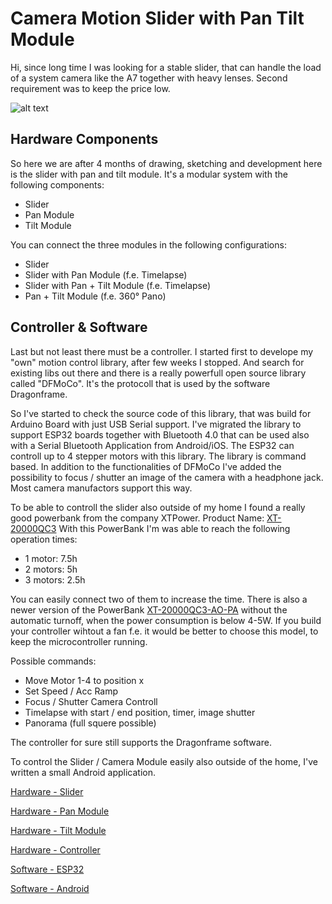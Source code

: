 # Camera Motion Slider with Pan Tilt Module

Hi,
since long time I was looking for a stable slider, that can handle the load of a system camera like the A7 together with heavy lenses. Second requirement was to keep the price low.

![alt text](https://github.com/JoJ123/Camera-Motion-Slider/blob/master/Hardware/1%20Slider/images/Slider.jpg?raw=true)

## Hardware Components
So here we are after 4 months of drawing, sketching and development here is the slider with pan and tilt module. It's a modular system with the following components:

 - Slider
 - Pan Module
 - Tilt Module

You can connect the three modules in the following configurations:
 - Slider
 - Slider with Pan Module (f.e. Timelapse)
 - Slider with Pan + Tilt Module (f.e. Timelapse)
 - Pan + Tilt Module (f.e. 360° Pano)

## Controller & Software
Last but not least there must be a controller. I started first to develope my "own" motion control library, after few weeks I stopped. And search for existing libs out there and there is a really powerfull open source library called "DFMoCo". It's the protocoll that is used by the software Dragonframe.

So I've started to check the source code of this library, that was build for Arduino Board with just USB Serial support. I've migrated the library to support ESP32 boards together with Bluetooth 4.0 that can be used also with a Serial Bluetooth Application from Android/iOS. The ESP32 can controll up to 4 stepper motors with this library. The library is command based.
In addition to the functionalities of DFMoCo I've added the possibility to focus / shutter an image of the camera with a headphone jack. Most camera manufactors support this way.

To be able to controll the slider also outside of my home I found a really good powerbank from the company XTPower. Product Name: [XT-20000QC3](https://www.xtpower.de/XT-20000Q3-Powerbank-mobiler-externer-USB-Akku-mit-20100mAh)
With this PowerBank I'm was able to reach the following operation times:
- 1 motor:  7.5h
- 2 motors: 5h
- 3 motors: 2.5h

You can easily connect two of them to increase the time. There is also a newer version of the PowerBank [XT-20000QC3-AO-PA](https://www.xtpower.de/XT-20000Q3-AO-PA-Powerbank-ohne-Abschaltung) without the automatic turnoff, when the power consumption is below 4-5W. If you build your controller wihtout a fan f.e. it would be better to choose this model, to keep the microcontroller running.
 
Possible commands:
- Move Motor 1-4 to position x
- Set Speed / Acc Ramp
- Focus / Shutter Camera Controll
- Timelapse with start / end position, timer, image shutter
- Panorama (full squere possible)

The controller for sure still supports the Dragonframe software.

To control the Slider / Camera Module easily also outside of the home, I've written a small Android application.

[Hardware - Slider](https://github.com/JoJ123/Camera-Motion-Slider/blob/master/Hardware/1%20Slider/README.md)

[Hardware - Pan Module](https://github.com/JoJ123/Camera-Motion-Slider/blob/master/Hardware/2%20Pan%20Module/README.md)

[Hardware - Tilt Module](https://github.com/JoJ123/Camera-Motion-Slider/blob/master/Hardware/3%20Tilt%20Module/README.md)

[Hardware - Controller](https://github.com/JoJ123/Camera-Motion-Slider/blob/master/Hardware/Controller/README.md)

[Software - ESP32](https://github.com/JoJ123/Camera-Motion-Slider/blob/master/Software/README.md)

[Software - Android](https://github.com/JoJ123/Camera-Motion-Slider/blob/master/Software/AndroidApp/README.md)
